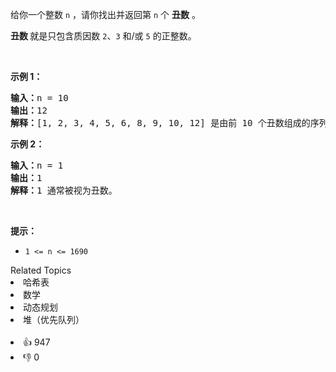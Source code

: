 <p>给你一个整数 <code>n</code> ，请你找出并返回第 <code>n</code> 个 <strong>丑数</strong> 。</p>

<p><strong>丑数 </strong>就是只包含质因数&nbsp;<code>2</code>、<code>3</code> 和/或&nbsp;<code>5</code>&nbsp;的正整数。</p>

<p>&nbsp;</p>

<p><strong>示例 1：</strong></p>

<pre>
<strong>输入：</strong>n = 10
<strong>输出：</strong>12
<strong>解释：</strong>[1, 2, 3, 4, 5, 6, 8, 9, 10, 12] 是由前 10 个丑数组成的序列。
</pre>

<p><strong>示例 2：</strong></p>

<pre>
<strong>输入：</strong>n = 1
<strong>输出：</strong>1
<strong>解释：</strong>1 通常被视为丑数。
</pre>

<p>&nbsp;</p>

<p><strong>提示：</strong></p>

<ul> 
 <li><code>1 &lt;= n &lt;= 1690</code></li> 
</ul>

<div><div>Related Topics</div><div><li>哈希表</li><li>数学</li><li>动态规划</li><li>堆（优先队列）</li></div></div><br><div><li>👍 947</li><li>👎 0</li></div>